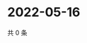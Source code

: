 # 2022-05-16

共 0 条

<!-- BEGIN WEIBO -->
<!-- 最后更新时间 Mon May 16 2022 12:25:33 GMT+0800 (China Standard Time) -->

<!-- END WEIBO -->
